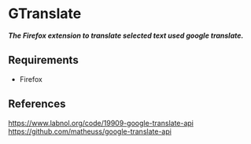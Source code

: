 # GTranslate

***The Firefox extension to translate selected text used google translate.***

## Requirements

- Firefox

## References

https://www.labnol.org/code/19909-google-translate-api
https://github.com/matheuss/google-translate-api

